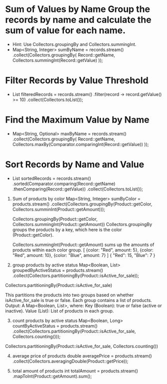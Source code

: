 # Sum of Values by Name Group the records by name and calculate the sum of value for each name.

  - Hint: Use Collectors.groupingBy and Collectors.summingInt.
  - Map<String, Integer> sumByName = records.stream()
    .collect(Collectors.groupingBy(
        Record::getName,
        Collectors.summingInt(Record::getValue)
    ));

# Filter Records by Value Threshold
  - List<Record> filteredRecords = records.stream()
    .filter(record -> record.getValue() >= 10)
    .collect(Collectors.toList());

# Find the Maximum Value by Name
 - Map<String, Optional<Record>> maxByName = records.stream()
    .collect(Collectors.groupingBy(
        Record::getName,
        Collectors.maxBy(Comparator.comparingInt(Record::getValue))
    ));

# Sort Records by Name and Value
 - List<Record> sortedRecords = records.stream()
    .sorted(Comparator.comparing(Record::getName)
        .thenComparing(Record::getValue))
    .collect(Collectors.toList());


1. Sum of products by color
   Map<String, Integer> sumByColor = products.stream()
   .collect(Collectors.groupingBy(Product::getColor, Collectors.summinInt(Product::getAmount)));


   Collectors.groupingBy(Product::getColor, Collectors.summingInt(Product::getAmount))
   Collectors.groupingBy groups the products by a key, which here is the color 
   (Product::getColor).

   Collectors.summingInt(Product::getAmount) sums up the amounts of products within each color 
   group.
   [
    {color: "Red", amount: 5},
    {color: "Red", amount: 10},
    {color: "Blue", amount: 7}
]
{
    "Red": 15,
    "Blue": 7
}

2. group products by active status
   Map<Boolean, List<Product>> groupedByActiveStatus = products.stream()
   .collect(Collectors.partitioningBy(Product::isActive_for_sale));
   
Collectors.partitioningBy(Product::isActive_for_sale)

This partitions the products into two groups based on whether isActive_for_sale is true or false.
Each group contains a list of products.
Output: A Map<Boolean, List<Product>>, where:
Key (Boolean): true or false (active or inactive).
Value (List<Product>): List of products in each group.

3. count products by active status
Map<Boolean, Long> countByActiveStatus = products.stream()
.collect(Collectors.partitioningBy(Product::isActive_for_sale, Collectors.counting()));


Collectors.partitioningBy(Product::isActive_for_sale, Collectors.counting())

4. average price of products
    double averagePrice = products.stream()
 .collect(Collectors.averagingDouble(Product::getPrice));

5. total amount of products
         int totalAmount = products.stream()
   .mapToInt(Product::getAmount).sum();












    
   
